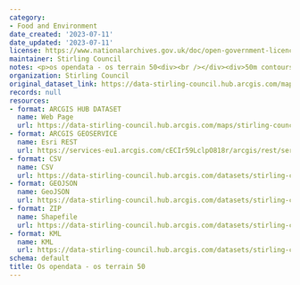 ```yaml
---
category:
- Food and Environment
date_created: '2023-07-11'
date_updated: '2023-07-11'
license: https://www.nationalarchives.gov.uk/doc/open-government-licence/version/3/
maintainer: Stirling Council
notes: <p>os opendata - os terrain 50<div><br /></div><div>50m contours</div></p>
organization: Stirling Council
original_dataset_link: https://data-stirling-council.hub.arcgis.com/maps/stirling-council::os-opendata-os-terrain-50
records: null
resources:
- format: ARCGIS HUB DATASET
  name: Web Page
  url: https://data-stirling-council.hub.arcgis.com/maps/stirling-council::os-opendata-os-terrain-50
- format: ARCGIS GEOSERVICE
  name: Esri REST
  url: https://services-eu1.arcgis.com/cECIr59LclpO818r/arcgis/rest/services/os_terrain50/FeatureServer/0
- format: CSV
  name: CSV
  url: https://data-stirling-council.hub.arcgis.com/datasets/stirling-council::os-opendata-os-terrain-50.csv?where=1=1&outSR=%7B%22latestWkid%22%3A27700%2C%22wkid%22%3A27700%7D
- format: GEOJSON
  name: GeoJSON
  url: https://data-stirling-council.hub.arcgis.com/datasets/stirling-council::os-opendata-os-terrain-50.geojson?where=1=1&outSR=%7B%22latestWkid%22%3A27700%2C%22wkid%22%3A27700%7D
- format: ZIP
  name: Shapefile
  url: https://data-stirling-council.hub.arcgis.com/datasets/stirling-council::os-opendata-os-terrain-50.zip?where=1=1&outSR=%7B%22latestWkid%22%3A27700%2C%22wkid%22%3A27700%7D
- format: KML
  name: KML
  url: https://data-stirling-council.hub.arcgis.com/datasets/stirling-council::os-opendata-os-terrain-50.kml?where=1=1&outSR=%7B%22latestWkid%22%3A27700%2C%22wkid%22%3A27700%7D
schema: default
title: Os opendata - os terrain 50
---
```

